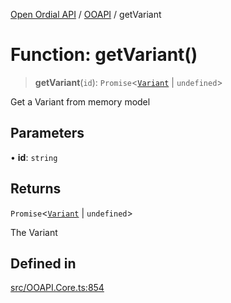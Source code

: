 [Open Ordial API](../../README.md) / [OOAPI](../README.md) / getVariant

# Function: getVariant()

> **getVariant**(`id`): `Promise`\<[`Variant`](../classes/Variant.md) \| `undefined`\>

Get a Variant from memory model

## Parameters

• **id**: `string`

## Returns

`Promise`\<[`Variant`](../classes/Variant.md) \| `undefined`\>

The Variant

## Defined in

[src/OOAPI.Core.ts:854](https://github.com/open-ordinal/open-ordinal-api/blob/88ef2e4467b13c07bb5a3ef3483343248c1aa38d/src/OOAPI.Core.ts#L854)
